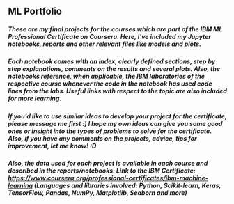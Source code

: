 ## ML Portfolio

##### These are my final projects for the courses which are part of the IBM ML Professional Certificate on Coursera. Here, I've included my Jupyter notebooks, reports and other relevant files like models and plots. 

##### Each notebook comes with an index, clearly defined sections, step by step explanations, comments on the results and several plots. Also, the notebooks reference, when applicable, the IBM laboratories of the respective course whenever the code in the notebook has used code lines from the labs. Useful links with respect to the topic are also included for more learning. 

##### If you'd like to use similar ideas to develop your project for the certificate, please message me first :) I hope my own ideas can give you some good ones or insight into the types of problems to solve for the certificate. Also, if you have any comments on the projects, advice, tips for improvement, let me know! :D 

##### Also, the data used for each project is available in each course and described in the reports/notebooks. Link to the IBM Certificate: https://www.coursera.org/professional-certificates/ibm-machine-learning (Languages and libraries involved: Python, Scikit-learn, Keras, TensorFlow, Pandas, NumPy, Matplotlib, Seaborn and more)
